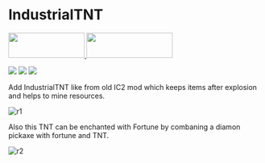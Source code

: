 # IndustrialTNT


<p align="left">
  <a title="Fabric API" href="https://github.com/FabricMC/fabric">
    <img src="https://i.imgur.com/Ol1Tcf8.png" width="151" height="50" />
  </a>
  <a title="Fabric Language Kotlin" href="https://github.com/FabricMC/fabric-language-kotlin" target="_blank" rel="noopener noreferrer">
    <img src="https://i.imgur.com/c1DH9VL.png" width="171" height="50" />
  </a>
</p>
<p align="left">
  <a href="https://opensource.org/licenses/Apache-2.0"><img src="https://img.shields.io/badge/License-Apache%202.0-brightgreen.svg"></a>
    <a href="https://www.curseforge.com/minecraft/mc-mods/industrial-revolution"><img src="http://cf.way2muchnoise.eu/versions/391708_latest.svg"></a>
  <a href="https://www.curseforge.com/minecraft/mc-mods/industrial-revolution"><img src="http://cf.way2muchnoise.eu/391708.svg"></a>
</p>


Add IndustrialTNT like from old IC2 mod which keeps items after explosion and helps to mine resources. 

![r1](https://user-images.githubusercontent.com/66675746/147386702-17fdf29c-113b-4a21-a44e-60a7a5c12f39.png)

Also this TNT can be enchanted with Fortune by combaning a diamon pickaxe with fortune and TNT.

![r2](https://user-images.githubusercontent.com/66675746/147386704-ef8fe17e-70ca-488f-bd4e-968b053effcb.png)

